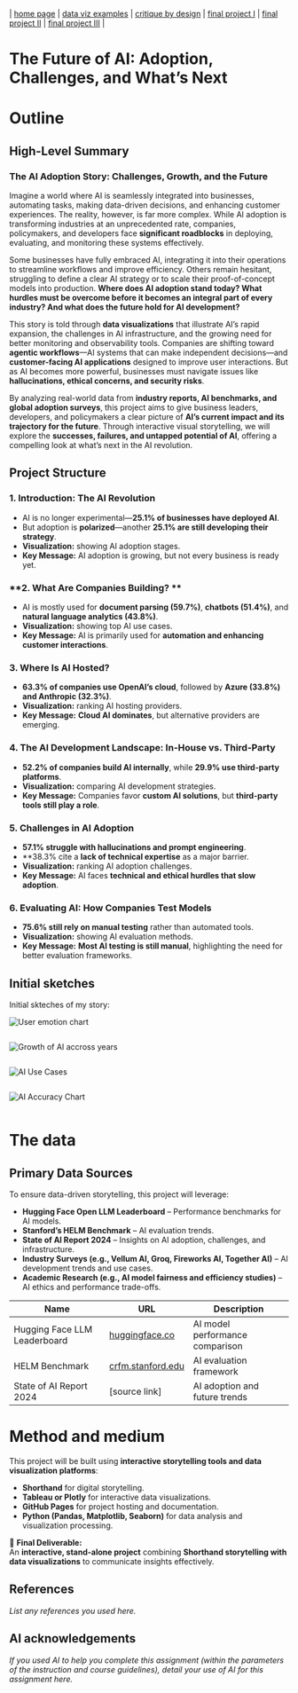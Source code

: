 | [home page](https://cmustudent.github.io/tswd-portfolio-templates/) | [data viz examples](dataviz-examples) | [critique by design](critique-by-design) | [final project I](final-project-part-one) | [final project II](final-project-part-two) | [final project III](final-project-part-three) |

# **The Future of AI: Adoption, Challenges, and What’s Next**
# Outline
## **High-Level Summary**
### **The AI Adoption Story: Challenges, Growth, and the Future**  

Imagine a world where AI is seamlessly integrated into businesses, automating tasks, making data-driven decisions, and enhancing customer experiences. The reality, however, is far more complex. While AI adoption is transforming industries at an unprecedented rate, companies, policymakers, and developers face **significant roadblocks** in deploying, evaluating, and monitoring these systems effectively.  

Some businesses have fully embraced AI, integrating it into their operations to streamline workflows and improve efficiency. Others remain hesitant, struggling to define a clear AI strategy or to scale their proof-of-concept models into production. **Where does AI adoption stand today? What hurdles must be overcome before it becomes an integral part of every industry? And what does the future hold for AI development?**  

This story is told through **data visualizations** that illustrate AI’s rapid expansion, the challenges in AI infrastructure, and the growing need for better monitoring and observability tools. Companies are shifting toward **agentic workflows**—AI systems that can make independent decisions—and **customer-facing AI applications** designed to improve user interactions. But as AI becomes more powerful, businesses must navigate issues like **hallucinations, ethical concerns, and security risks**.  

By analyzing real-world data from **industry reports, AI benchmarks, and global adoption surveys**, this project aims to give business leaders, developers, and policymakers a clear picture of **AI’s current impact and its trajectory for the future**. Through interactive visual storytelling, we will explore the **successes, failures, and untapped potential of AI**, offering a compelling look at what’s next in the AI revolution.


## **Project Structure**
### **1. Introduction: The AI Revolution**  
- AI is no longer experimental—**25.1% of businesses have deployed AI**.  
- But adoption is **polarized**—another **25.1% are still developing their strategy**.  
- **Visualization:** showing AI adoption stages.  
- **Key Message:** AI adoption is growing, but not every business is ready yet.

### **2. What Are Companies Building? **  
- AI is mostly used for **document parsing (59.7%)**, **chatbots (51.4%)**, and **natural language analytics (43.8%)**.  
- **Visualization:** showing top AI use cases.  
- **Key Message:** AI is primarily used for **automation and enhancing customer interactions**.

### **3. Where Is AI Hosted?**  
- **63.3% of companies use OpenAI’s cloud**, followed by **Azure (33.8%) and Anthropic (32.3%)**.  
- **Visualization:** ranking AI hosting providers.  
- **Key Message:** **Cloud AI dominates**, but alternative providers are emerging.

### **4. The AI Development Landscape: In-House vs. Third-Party**  
- **52.2% of companies build AI internally**, while **29.9% use third-party platforms**.  
- **Visualization:** comparing AI development strategies.  
- **Key Message:** Companies favor **custom AI solutions**, but **third-party tools still play a role**.

### **5. Challenges in AI Adoption**  
- **57.1% struggle with hallucinations and prompt engineering**.  
- **38.3% cite a **lack of technical expertise** as a major barrier.  
- **Visualization:** ranking AI adoption challenges.  
- **Key Message:** AI faces **technical and ethical hurdles that slow adoption**.

### **6. Evaluating AI: How Companies Test Models**  
- **75.6% still rely on manual testing** rather than automated tools.  
- **Visualization:** showing AI evaluation methods.  
- **Key Message:** **Most AI testing is still manual**, highlighting the need for better evaluation frameworks.

## Initial sketches
Initial skteches of my story:

![User emotion chart](IMG_0011.jpeg)
<div style="min-height:400ppx" id="datawrapper-vis-M9WpL"><img src="IMG_0011.jpeg" alt="" /></noscript></div> 

![Growth of AI accross years](IMG_0010.jpeg)
<div style="min-height:400ppx" id="datawrapper-vis-M9WpL"><img src="IMG_0010.jpeg" alt="" /></noscript></div> 

![AI Use Cases](IMG_0012.jpeg)
<div style="min-height:400ppx" id="datawrapper-vis-M9WpL"><img src="IMG_0012.jpeg" alt="" /></noscript></div> 

![AI Accuracy Chart](IMG_0013.jpeg)
<div style="min-height:400ppx" id="datawrapper-vis-M9WpL"><img src="IMG_0013.jpeg" alt="" /></noscript></div> 


# The data
## **Primary Data Sources**  
To ensure data-driven storytelling, this project will leverage:  
- **Hugging Face Open LLM Leaderboard** – Performance benchmarks for AI models.  
- **Stanford’s HELM Benchmark** – AI evaluation trends.  
- **State of AI Report 2024** – Insights on AI adoption, challenges, and infrastructure.  
- **Industry Surveys (e.g., Vellum AI, Groq, Fireworks AI, Together AI)** – AI development trends and use cases.  
- **Academic Research (e.g., AI model fairness and efficiency studies)** – AI ethics and performance trade-offs.  

| Name | URL | Description |
|------|-----|-------------|
| Hugging Face LLM Leaderboard | [huggingface.co](https://huggingface.co) | AI model performance comparison |
| HELM Benchmark | [crfm.stanford.edu](https://crfm.stanford.edu) | AI evaluation framework |
| State of AI Report 2024 | [source link] | AI adoption and future trends |

# Method and medium
This project will be built using **interactive storytelling tools and data visualization platforms**:  
- **Shorthand** for digital storytelling.  
- **Tableau or Plotly** for interactive data visualizations.  
- **GitHub Pages** for project hosting and documentation.  
- **Python (Pandas, Matplotlib, Seaborn)** for data analysis and visualization processing.  

📌 **Final Deliverable:**  
An **interactive, stand-alone project** combining **Shorthand storytelling with data visualizations** to communicate insights effectively.  

## References
_List any references you used here._  

## AI acknowledgements
_If you used AI to help you complete this assignment (within the parameters of the instruction and course guidelines), detail your use of AI for this assignment here._

